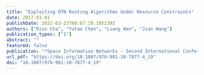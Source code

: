 ```yaml
---
title: "Exploiting DTN Routing Algorithms Under Resource Constraints"
date: 2017-01-01
publishDate: 2022-03-23T08:07:19.105239Z
authors: ["Risu Cha", "Yutao Chen", "Liang Wan", "Jian Wang"]
publication_types: ["1"]
abstract: ""
featured: false
publication: "*Space Information Networks - Second International Conference, SINC 2017, Yinchuan, China, August 10-11, 2017, Revised Selected Papers*"
url_pdf: "https://doi.org/10.1007/978-981-10-7877-4_19"
doi: "10.1007/978-981-10-7877-4_19"
---
```


